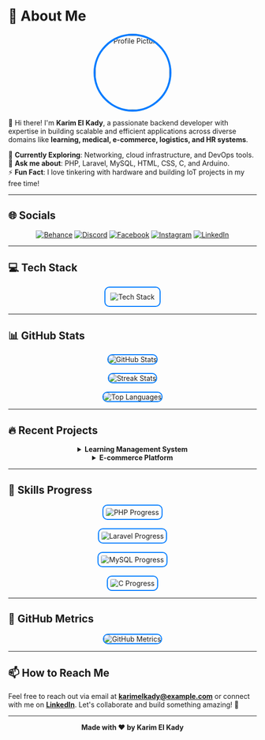 # 💫 About Me

<div align="center">
  <img src="https://avatars.githubusercontent.com/u/54458080?v=4" alt="Profile Picture" width="150" height="150" style="border-radius: 50%; border: 4px solid #007bff;"/>
</div>

👋 Hi there! I'm **Karim El Kady**, a passionate backend developer with expertise in building scalable and efficient applications across diverse domains like **learning, medical, e-commerce, logistics, and HR systems**.  

🌱 **Currently Exploring**: Networking, cloud infrastructure, and DevOps tools.  
💬 **Ask me about**: PHP, Laravel, MySQL, HTML, CSS, C, and Arduino.  
⚡ **Fun Fact**: I love tinkering with hardware and building IoT projects in my free time!  

---

## 🌐 Socials

<div align="center">
  <a href="https://behance.net/Gek"><img src="https://img.shields.io/badge/Behance-1769ff?logo=behance&logoColor=white" alt="Behance"></a>
  <a href="https://discord.gg/#7579"><img src="https://img.shields.io/badge/Discord-%237289DA.svg?logo=discord&logoColor=white" alt="Discord"></a>
  <a href="https://facebook.com/KariimElKady"><img src="https://img.shields.io/badge/Facebook-%231877F2.svg?logo=Facebook&logoColor=white" alt="Facebook"></a>
  <a href="https://instagram.com/karimel_kady"><img src="https://img.shields.io/badge/Instagram-%23E4405F.svg?logo=Instagram&logoColor=white" alt="Instagram"></a>
  <a href="https://linkedin.com/in/karimel-kady"><img src="https://img.shields.io/badge/LinkedIn-%230077B5.svg?logo=linkedin&logoColor=white" alt="LinkedIn"></a>
</div>

---

## 💻 Tech Stack

<div align="center">
  <img src="https://skillicons.dev/icons?i=c,html,css,php,mysql,laravel,docker,arduino,photoshop,postman,heroku,github" alt="Tech Stack" style="border: 2px solid #007bff; border-radius: 10px; padding: 10px;"/>
</div>

---

## 📊 GitHub Stats

<div align="center">
  <img src="https://github-readme-stats.vercel.app/api?username=KarimEl-Kady&theme=radical&hide_border=true&include_all_commits=true&count_private=true" alt="GitHub Stats" style="border: 2px solid #007bff; border-radius: 10px;"/>
  <br/><br/>
  <img src="https://github-readme-streak-stats.herokuapp.com/?user=KarimEl-Kady&theme=radical&hide_border=true" alt="Streak Stats" style="border: 2px solid #007bff; border-radius: 10px;"/>
  <br/><br/>
  <img src="https://github-readme-stats.vercel.app/api/top-langs/?username=KarimEl-Kady&layout=compact&theme=radical&hide_border=true" alt="Top Languages" style="border: 2px solid #007bff; border-radius: 10px;"/>
</div>

---

## 🔥 Recent Projects

<div align="center">
  <details>
    <summary><b>Learning Management System</b></summary>
    <ul>
      <li>Backend: PHP, Laravel</li>
      <li>Database: MySQL</li>
      <li>Features: User authentication, course management, and progress tracking.</li>
    </ul>
  </details>
  <details>
    <summary><b>E-commerce Platform</b></summary>
    <ul>
      <li>Backend: Laravel</li>
      <li>Database: MySQL</li>
      <li>Features: Product catalog, cart management, and payment integration.</li>
    </ul>
  </details>
</div>

---

## 🚀 Skills Progress

<div align="center">
  <img src="https://progress-bar.dev/75/?title=PHP&width=200&color=007bff" alt="PHP Progress" style="border: 2px solid #007bff; border-radius: 10px; padding: 5px;"/>
  <br/><br/>
  <img src="https://progress-bar.dev/85/?title=Laravel&width=200&color=007bff" alt="Laravel Progress" style="border: 2px solid #007bff; border-radius: 10px; padding: 5px;"/>
  <br/><br/>
  <img src="https://progress-bar.dev/60/?title=MySQL&width=200&color=007bff" alt="MySQL Progress" style="border: 2px solid #007bff; border-radius: 10px; padding: 5px;"/>
  <br/><br/>
  <img src="https://progress-bar.dev/50/?title=C&width=200&color=007bff" alt="C Progress" style="border: 2px solid #007bff; border-radius: 10px; padding: 5px;"/>
</div>

---

## 🎉 GitHub Metrics

<div align="center">
  <img src="https://github-readme-stats.vercel.app/api/wakatime?username=KarimEl-Kady&theme=radical&hide_border=true" alt="GitHub Metrics" style="border: 2px solid #007bff; border-radius: 10px;"/>
</div>

---

## 📫 How to Reach Me

Feel free to reach out via email at **[karimelkady@example.com](mailto:karimelkady@example.com)** or connect with me on **[LinkedIn](https://linkedin.com/in/karimel-kady)**. Let's collaborate and build something amazing! 🚀

---

<div align="center">
  <b>Made with ❤️ by Karim El Kady</b>
</div>
